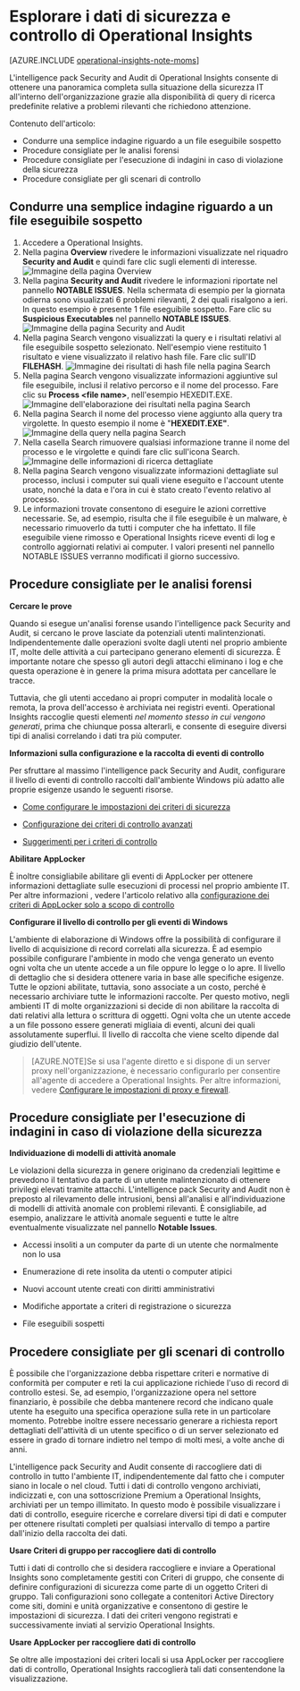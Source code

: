 <properties 
   pageTitle="Esplorare i dati di sicurezza e controllo di Operational Insights"
   description="Informazioni su come usare l'intelligence pack Security and Audit per ottenere una panoramica completa sulla situazione della sicurezza IT all'interno dell'organizzazione grazie alla disponibilità di query di ricerca predefinite relative a problemi rilevanti che richiedono attenzione"
   services="operational-insights"
   documentationCenter=""
   authors="bandersmsft"
   manager="jwhit"
   editor="tysonn" /> <tags 
   ms.service="operational-insights"
   ms.devlang="na"
   ms.topic="article"
   ms.tgt_pltfrm="na"
   ms.workload="na"
   ms.date="04/30/2015"
   ms.author="banders" />

# Esplorare i dati di sicurezza e controllo di Operational Insights

[AZURE.INCLUDE [operational-insights-note-moms](../../includes/operational-insights-note-moms.md)]

L'intelligence pack Security and Audit di Operational Insights consente di ottenere una panoramica completa sulla situazione della sicurezza IT all'interno dell'organizzazione grazie alla disponibilità di query di ricerca predefinite relative a problemi rilevanti che richiedono attenzione.

Contenuto dell'articolo:

- Condurre una semplice indagine riguardo a un file eseguibile sospetto
- Procedure consigliate per le analisi forensi
- Procedure consigliate per l'esecuzione di indagini in caso di violazione della sicurezza
- Procedure consigliate per gli scenari di controllo

## Condurre una semplice indagine riguardo a un file eseguibile sospetto

1. Accedere a Operational Insights.
2. Nella pagina **Overview** rivedere le informazioni visualizzate nel riquadro **Security and Audit** e quindi fare clic sugli elementi di interesse. ![Immagine della pagina Overview](./media/operational-insights-security-audit/sec-audit-dash02.png)
3. Nella pagina **Security and Audit** rivedere le informazioni riportate nel pannello **NOTABLE ISSUES**. Nella schermata di esempio per la giornata odierna sono visualizzati 6 problemi rilevanti, 2 dei quali risalgono a ieri. In questo esempio è presente 1 file eseguibile sospetto. Fare clic su **Suspicious Executables** nel pannello **NOTABLE ISSUES**. ![Immagine della pagina Security and Audit](./media/operational-insights-security-audit/sec-audit-dash03.png)
4. Nella pagina Search vengono visualizzati la query e i risultati relativi al file eseguibile sospetto selezionato. Nell'esempio viene restituito 1 risultato e viene visualizzato il relativo hash file. Fare clic sull'ID **FILEHASH**. ![Immagine dei risultati di hash file nella pagina Search](./media/operational-insights-security-audit/sec-audit-search01.png) 
5. Nella pagina Search vengono visualizzate informazioni aggiuntive sul file eseguibile, inclusi il relativo percorso e il nome del processo. Fare clic su **Process &lt;file name&gt;**, nell'esempio HEXEDIT.EXE. ![Immagine dell'elaborazione dei risultati nella pagina Search](./media/operational-insights-security-audit/sec-audit-search02.png) 
6. Nella pagina Search il nome del processo viene aggiunto alla query tra virgolette. In questo esempio il nome è "**HEXEDIT.EXE"**. ![Immagine della query nella pagina Search](./media/operational-insights-security-audit/sec-audit-search03.png)
7. Nella casella Search rimuovere qualsiasi informazione tranne il nome del processo e le virgolette e quindi fare clic sull'icona Search. ![Immagine delle informazioni di ricerca dettagliate](./media/operational-insights-security-audit/sec-audit-search04.png)
8. Nella pagina Search vengono visualizzate informazioni dettagliate sul processo, inclusi i computer sui quali viene eseguito e l'account utente usato, nonché la data e l'ora in cui è stato creato l'evento relativo al processo.
9. Le informazioni trovate consentono di eseguire le azioni correttive necessarie. Se, ad esempio, risulta che il file eseguibile è un malware, è necessario rimuoverlo da tutti i computer che ha infettato. Il file eseguibile viene rimosso e Operational Insights riceve eventi di log e controllo aggiornati relativi ai computer. I valori presenti nel pannello NOTABLE ISSUES verranno modificati il giorno successivo.

## Procedure consigliate per le analisi forensi

**Cercare le prove**

Quando si esegue un'analisi forense usando l'intelligence pack Security and Audit, si cercano le prove lasciate da potenziali utenti malintenzionati. Indipendentemente dalle operazioni svolte dagli utenti nel proprio ambiente IT, molte delle attività a cui partecipano generano elementi di sicurezza. È importante notare che spesso gli autori degli attacchi eliminano i log e che questa operazione è in genere la prima misura adottata per cancellare le tracce.

Tuttavia, che gli utenti accedano ai propri computer in modalità locale o remota, la prova dell'accesso è archiviata nei registri eventi. Operational Insights raccoglie questi elementi *nel momento stesso in cui vengono generati*, prima che chiunque possa alterarli, e consente di eseguire diversi tipi di analisi correlando i dati tra più computer.

**Informazioni sulla configurazione e la raccolta di eventi di controllo**

Per sfruttare al massimo l'intelligence pack Security and Audit, configurare il livello di eventi di controllo raccolti dall'ambiente Windows più adatto alle proprie esigenze usando le seguenti risorse.

- [Come configurare le impostazioni dei criteri di sicurezza](https://technet.microsoft.com/library/dn135243(v=ws.10).aspx)

- [Configurazione dei criteri di controllo avanzati](https://technet.microsoft.com/library/jj852202(v=ws.10).aspx)

- [Suggerimenti per i criteri di controllo](https://technet.microsoft.com/library/dn487457.aspx)

**Abilitare AppLocker**

È inoltre consigliabile abilitare gli eventi di AppLocker per ottenere informazioni dettagliate sulle esecuzioni di processi nel proprio ambiente IT. Per altre informazioni , vedere l'articolo relativo alla [configurazione dei criteri di AppLocker solo a scopo di controllo](https://technet.microsoft.com/library/hh994622.aspx)

**Configurare il livello di controllo per gli eventi di Windows**

L'ambiente di elaborazione di Windows offre la possibilità di configurare il livello di acquisizione di record correlati alla sicurezza. È ad esempio possibile configurare l'ambiente in modo che venga generato un evento ogni volta che un utente accede a un file oppure lo legge o lo apre. Il livello di dettaglio che si desidera ottenere varia in base alle specifiche esigenze. Tutte le opzioni abilitate, tuttavia, sono associate a un costo, perché è necessario archiviare tutte le informazioni raccolte. Per questo motivo, negli ambienti IT di molte organizzazioni si decide di non abilitare la raccolta di dati relativi alla lettura o scrittura di oggetti. Ogni volta che un utente accede a un file possono essere generati migliaia di eventi, alcuni dei quali assolutamente superflui. Il livello di raccolta che viene scelto dipende dal giudizio dell'utente.

>[AZURE.NOTE]Se si usa l'agente diretto e si dispone di un server proxy nell'organizzazione, è necessario configurarlo per consentire all'agente di accedere a Operational Insights. Per altre informazioni, vedere [Configurare le impostazioni di proxy e firewall](operational-insights-proxy-firewall.md).

## Procedure consigliate per l'esecuzione di indagini in caso di violazione della sicurezza

**Individuazione di modelli di attività anomale**

Le violazioni della sicurezza in genere originano da credenziali legittime e prevedono il tentativo da parte di un utente malintenzionato di ottenere privilegi elevati tramite attacchi. L'intelligence pack Security and Audit non è preposto al rilevamento delle intrusioni, bensì all'analisi e all'individuazione di modelli di attività anomale con problemi rilevanti. È consigliabile, ad esempio, analizzare le attività anomale seguenti e tutte le altre eventualmente visualizzate nel pannello **Notable Issues**.

- Accessi insoliti a un computer da parte di un utente che normalmente non lo usa

- Enumerazione di rete insolita da utenti o computer atipici

- Nuovi account utente creati con diritti amministrativi

- Modifiche apportate a criteri di registrazione o sicurezza

- File eseguibili sospetti

## Procedere consigliate per gli scenari di controllo

È possibile che l'organizzazione debba rispettare criteri e normative di conformità per computer e reti la cui applicazione richiede l'uso di record di controllo estesi. Se, ad esempio, l'organizzazione opera nel settore finanziario, è possibile che debba mantenere record che indicano quale utente ha eseguito una specifica operazione sulla rete in un particolare momento. Potrebbe inoltre essere necessario generare a richiesta report dettagliati dell'attività di un utente specifico o di un server selezionato ed essere in grado di tornare indietro nel tempo di molti mesi, a volte anche di anni.

L'intelligence pack Security and Audit consente di raccogliere dati di controllo in tutto l'ambiente IT, indipendentemente dal fatto che i computer siano in locale o nel cloud. Tutti i dati di controllo vengono archiviati, indicizzati e, con una sottoscrizione Premium a Operational Insights, archiviati per un tempo illimitato. In questo modo è possibile visualizzare i dati di controllo, eseguire ricerche e correlare diversi tipi di dati e computer per ottenere risultati completi per qualsiasi intervallo di tempo a partire dall'inizio della raccolta dei dati.

**Usare Criteri di gruppo per raccogliere dati di controllo**

Tutti i dati di controllo che si desidera raccogliere e inviare a Operational Insights sono completamente gestiti con Criteri di gruppo, che consente di definire configurazioni di sicurezza come parte di un oggetto Criteri di gruppo. Tali configurazioni sono collegate a contenitori Active Directory come siti, domini e unità organizzative e consentono di gestire le impostazioni di sicurezza. I dati dei criteri vengono registrati e successivamente inviati al servizio Operational Insights.

**Usare AppLocker per raccogliere dati di controllo**

Se oltre alle impostazioni dei criteri locali si usa AppLocker per raccogliere dati di controllo, Operational Insights raccoglierà tali dati consentendone la visualizzazione.

<!--HONumber=54--> 